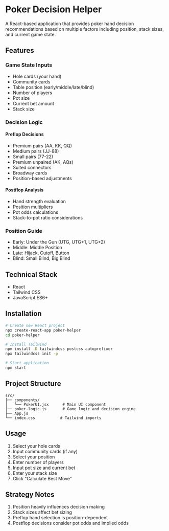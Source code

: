 # Poker Decision Helper

A React-based application that provides poker hand decision recommendations based on multiple factors including position, stack sizes, and current game state.

## Features

### Game State Inputs
- Hole cards (your hand)
- Community cards
- Table position (early/middle/late/blind)
- Number of players
- Pot size
- Current bet amount
- Stack size

### Decision Logic

#### Preflop Decisions
- Premium pairs (AA, KK, QQ)
- Medium pairs (JJ-88)
- Small pairs (77-22)
- Premium unpaired (AK, AQs)
- Suited connectors
- Broadway cards
- Position-based adjustments

#### Postflop Analysis
- Hand strength evaluation
- Position multipliers
- Pot odds calculations
- Stack-to-pot ratio considerations

### Position Guide
- Early: Under the Gun (UTG, UTG+1, UTG+2)
- Middle: Middle Position
- Late: Hijack, Cutoff, Button
- Blind: Small Blind, Big Blind

## Technical Stack
- React
- Tailwind CSS
- JavaScript ES6+

## Installation

```bash
# Create new React project
npx create-react-app poker-helper
cd poker-helper

# Install Tailwind
npm install -D tailwindcss postcss autoprefixer
npx tailwindcss init -p

# Start application
npm start
```

## Project Structure
```
src/
├── components/
│   └── PokerUI.jsx      # Main UI component
├── poker-logic.js       # Game logic and decision engine
├── App.js              
└── index.css           # Tailwind imports
```

## Usage

1. Select your hole cards
2. Input community cards (if any)
3. Select your position
4. Enter number of players
5. Input pot size and current bet
6. Enter your stack size
7. Click "Calculate Best Move"

## Strategy Notes

1. Position heavily influences decision making
2. Stack sizes affect bet sizing
3. Preflop hand selection is position-dependent
4. Postflop decisions consider pot odds and implied odds
